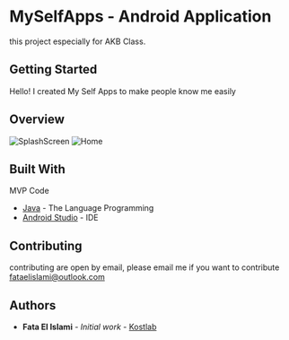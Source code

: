 # MySelfApps - Android Application
this project especially for AKB Class.

## Getting Started

Hello! I created My Self Apps to make people know me easily

## Overview

![SplashScreen](https://kostlab.id/ss/myselfapps/Screenshot_1557045177.png)
![Home](https://kostlab.id/ss/myselfapps/Screenshot_1557045192.pngg)


## Built With

MVP Code
* [Java](https://www.java.com/en/download/) - The Language Programming
* [Android Studio](https://developer.android.com/studio) - IDE

## Contributing

contributing are open by email, please email me if you want to contribute fataelislami@outlook.com


## Authors

* **Fata El Islami** - *Initial work* - [Kostlab](https://github.com/fataelislami)


